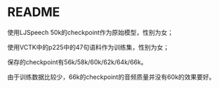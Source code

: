 # README

使用LJSpeech 50k的checkpoint作为原始模型，性别为女；

使用VCTK中的p225中的47句语料作为训练集，性别为女；



保存的checkpoint有56k/58k/60k/62k/64k/66k。



由于训练数据比较少，66k的checkpoint的音频质量并没有60k的效果要好。

